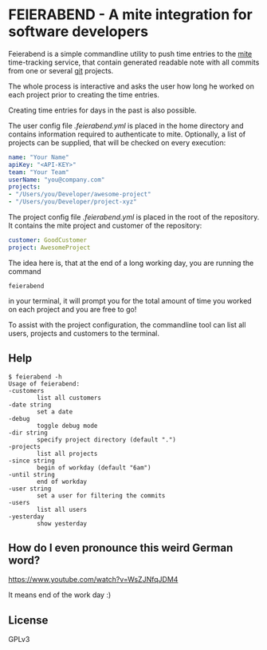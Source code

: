 # FEIERABEND - A mite integration for software developers

Feierabend is a simple commandline utility to push time entries to the [mite](https://mite.yo.lk) time-tracking service,
that contain generated readable note with all commits from one or several [git](https://git-scm.com) projects.

The whole process is interactive and asks the user how long he worked on each project prior to creating the time entries.

Creating time entries for days in the past is also possible.

The user config file *.feierabend.yml* is placed in the home directory and contains information required to authenticate to mite.
Optionally, a list of projects can be supplied, that will be checked on every execution:

```yaml
name: "Your Name"
apiKey: "<API-KEY>"
team: "Your Team"
userName: "you@company.com"
projects:
- "/Users/you/Developer/awesome-project"
- "/Users/you/Developer/project-xyz"
```

The project config file *.feierabend.yml* is placed in the root of the repository.
It contains the mite project and customer of the repository:

```yaml
customer: GoodCustomer
project: AwesomeProject
```

The idea here is, that at the end of a long working day, you are running the command

    feierabend

in your terminal, it will prompt you for the total amount of time you worked on each project and you are free to go!

To assist with the project configuration, the commandline tool can list all users, projects and customers to the terminal.

## Help

    $ feierabend -h
    Usage of feierabend:
    -customers
            list all customers
    -date string
            set a date
    -debug
            toggle debug mode
    -dir string
            specify project directory (default ".")
    -projects
            list all projects
    -since string
            begin of workday (default "6am")
    -until string
            end of workday
    -user string
            set a user for filtering the commits
    -users
            list all users
    -yesterday
            show yesterday

## How do I even pronounce this weird German word?

https://www.youtube.com/watch?v=WsZJNfqJDM4

It means end of the work day :)

## License

GPLv3